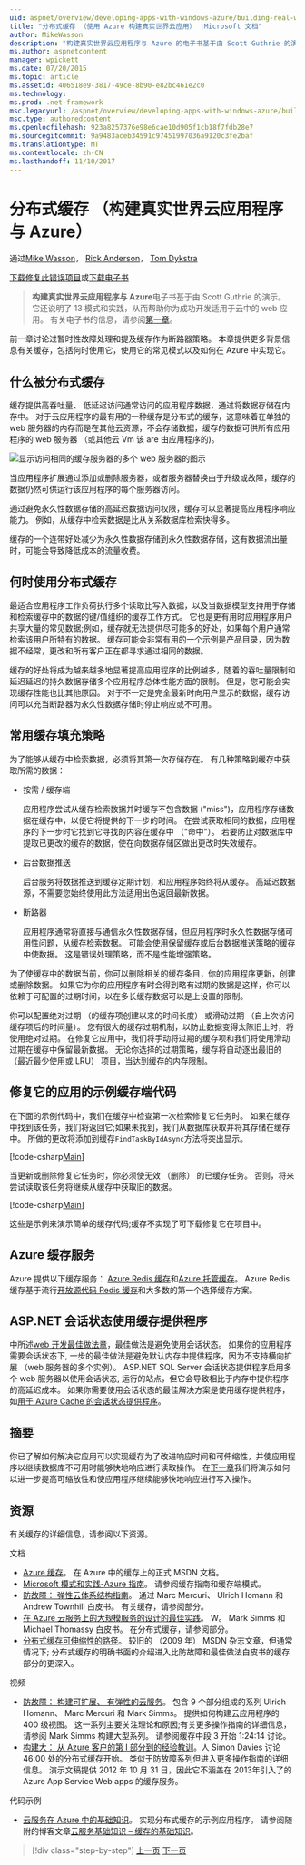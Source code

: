 ```yaml
---
uid: aspnet/overview/developing-apps-with-windows-azure/building-real-world-cloud-apps-with-windows-azure/distributed-caching
title: "分布式缓存 （使用 Azure 构建真实世界云应用） |Microsoft 文档"
author: MikeWasson
description: "构建真实世界云应用程序与 Azure 的电子书基于由 Scott Guthrie 的演示。 它还说明了 13 模式和实践，他可以..."
ms.author: aspnetcontent
manager: wpickett
ms.date: 07/20/2015
ms.topic: article
ms.assetid: 406518e9-3817-49ce-8b90-e82bc461e2c0
ms.technology: 
ms.prod: .net-framework
msc.legacyurl: /aspnet/overview/developing-apps-with-windows-azure/building-real-world-cloud-apps-with-windows-azure/distributed-caching
msc.type: authoredcontent
ms.openlocfilehash: 923a8257376e98e6cae10d905f1cb18f7fdb28e7
ms.sourcegitcommit: 9a9483aceb34591c97451997036a9120c3fe2baf
ms.translationtype: MT
ms.contentlocale: zh-CN
ms.lasthandoff: 11/10/2017
---
```

<a name="distributed-caching-building-real-world-cloud-apps-with-azure"></a>分布式缓存 （构建真实世界云应用程序与 Azure）
====================
通过[Mike Wasson](https://github.com/MikeWasson)， [Rick Anderson](https://github.com/Rick-Anderson)， [Tom Dykstra](https://github.com/tdykstra)

[下载修复此错误项目](http://code.msdn.microsoft.com/Fix-It-app-for-Building-cdd80df4)或[下载电子书](http://blogs.msdn.com/b/microsoft_press/archive/2014/07/23/free-ebook-building-cloud-apps-with-microsoft-azure.aspx)

> **构建真实世界云应用程序与 Azure**电子书基于由 Scott Guthrie 的演示。 它还说明了 13 模式和实践，从而帮助你为成功开发适用于云中的 web 应用。 有关电子书的信息，请参阅[第一章](introduction.md)。


前一章讨论过暂时性故障处理和提及缓存作为断路器策略。 本章提供更多背景信息有关缓存，包括何时使用它，使用它的常见模式以及如何在 Azure 中实现它。

## <a name="what-is-distributed-caching"></a>什么被分布式缓存

缓存提供高吞吐量、 低延迟访问通常访问的应用程序数据，通过将数据存储在内存中。 对于云应用程序的最有用的一种缓存是分布式的缓存，这意味着在单独的 web 服务器的内存而是在其他云资源，不会存储数据，缓存的数据可供所有应用程序的 web 服务器 （或其他云 Vm 该 are 由应用程序的)。

![显示访问相同的缓存服务器的多个 web 服务器的图示](distributed-caching/_static/image1.png)

当应用程序扩展通过添加或删除服务器，或者服务器替换由于升级或故障，缓存的数据仍然可供运行该应用程序的每个服务器访问。

通过避免永久性数据存储的高延迟数据访问权限，缓存可以显著提高应用程序响应能力。 例如，从缓存中检索数据是比从关系数据库检索快得多。

缓存的一个连带好处减少为永久性数据存储到永久性数据存储，这有数据流出量时，可能会导致降低成本的流量收费。

## <a name="when-to-use-distributed-caching"></a>何时使用分布式缓存

最适合应用程序工作负荷执行多个读取比写入数据，以及当数据模型支持用于存储和检索缓存中的数据的键/值组织的缓存工作方式。 它也是更有用时应用程序用户共享大量的常见数据;例如，缓存就无法提供尽可能多的好处，如果每个用户通常检索该用户所特有的数据。 缓存可能会非常有用的一个示例是产品目录，因为数据不经常，更改和所有客户正在都寻求通过相同的数据。

缓存的好处将成为越来越多地显著提高应用程序的比例越多，随着的吞吐量限制和延迟延迟的持久数据存储多个应用程序总体性能方面的限制。 但是，您可能会实现缓存性能也比其他原因。 对于不一定是完全最新时向用户显示的数据，缓存访问可以充当断路器为永久性数据存储时停止响应或不可用。

## <a name="popular-cache-population-strategies"></a>常用缓存填充策略

为了能够从缓存中检索数据，必须将其第一次存储存在。 有几种策略到缓存中获取所需的数据：

- 按需 / 缓存端

    应用程序尝试从缓存检索数据并时缓存不包含数据 ("miss")，应用程序存储数据在缓存中，以便它将提供的下一步的时间。 在尝试获取相同的数据，应用程序的下一步时它找到它寻找的内容在缓存中 （"命中"）。 若要防止对数据库中提取已更改的缓存的数据，使在向数据存储区做出更改时失效缓存。
- 后台数据推送

    后台服务将数据推送到缓存定期计划，和应用程序始终将从缓存。 高延迟数据源，不需要您始终使用此方法适用出色返回最新数据。
- 断路器

    应用程序通常将直接与通信永久性数据存储，但应用程序时永久性数据存储可用性问题，从缓存检索数据。 可能会使用保留缓存或后台数据推送策略的缓存中使数据。 这是错误处理策略，而不是性能增强策略。

为了使缓存中的数据当前，你可以删除相关的缓存条目，你的应用程序更新，创建或删除数据。 如果它为你的应用程序有时会得到略有过期的数据是这样，你可以依赖于可配置的过期时间，以在多长缓存数据可以是上设置的限制。

你可以配置绝对过期 （的缓存项创建以来的时间长度） 或滑动过期 （自上次访问缓存项后的时间量）。 您有很大的缓存过期机制，以防止数据变得太陈旧上时，将使用绝对过期。 在修复它应用中，我们将手动将过期的缓存项和我们将使用滑动过期在缓存中保留最新数据。 无论你选择的过期策略，缓存将自动逐出最旧的 （最近最少使用或 LRU） 项目，当达到缓存的内存限制。

## <a name="sample-cache-aside-code-for-fix-it-app"></a>修复它的应用的示例缓存端代码

在下面的示例代码中，我们在缓存中检查第一次检索修复它任务时。 如果在缓存中找到该任务，我们将返回它;如果未找到，我们从数据库获取并将其存储在缓存中。 所做的更改将添加到缓存`FindTaskByIdAsync`方法将突出显示。

[!code-csharp[Main](distributed-caching/samples/sample1.cs?highlight=5,9-11,13-15,19)]

当更新或删除修复它任务时，你必须使无效 （删除） 的已缓存任务。 否则，将来尝试读取该任务将继续从缓存中获取旧的数据。

[!code-csharp[Main](distributed-caching/samples/sample2.cs?highlight=7)]

这些是示例来演示简单的缓存代码;缓存不实现了可下载修复它在项目中。

## <a name="azure-caching-services"></a>Azure 缓存服务

Azure 提供以下缓存服务： [Azure Redis 缓存](https://msdn.microsoft.com/en-us/library/dn690523.aspx)和[Azure 托管缓存](https://msdn.microsoft.com/en-us/library/dn386094.aspx)。 Azure Redis 缓存基于流行[开放源代码 Redis 缓存](http://redis.io/)和大多数的第一个选择缓存方案。

<a id="sessionstate"></a>
## <a name="aspnet-session-state-using-a-cache-provider"></a>ASP.NET 会话状态使用缓存提供程序

中所述[web 开发最佳做法章](web-development-best-practices.md)，最佳做法是避免使用会话状态。 如果你的应用程序需要会话状态下, 一步的最佳做法是避免默认内存中提供程序，因为不支持横向扩展 （web 服务器的多个实例）。 ASP.NET SQL Server 会话状态提供程序启用多个 web 服务器以使用会话状态, 运行的站点，但它会导致相比于内存中提供程序的高延迟成本。 如果你需要使用会话状态的最佳解决方案是使用缓存提供程序，如[用于 Azure Cache 的会话状态提供程序](https://msdn.microsoft.com/en-us/library/windowsazure/gg185668.aspx)。

## <a name="summary"></a>摘要

你已了解如何解决它应用可以实现缓存为了改进响应时间和可伸缩性，并使应用程序以继续数据库不可用时能够快地响应进行读取操作。 在[下一章](queue-centric-work-pattern.md)我们将演示如何以进一步提高可缩放性和使应用程序继续能够快地响应进行写入操作。

## <a name="resources"></a>资源

有关缓存的详细信息，请参阅以下资源。

文档

- [Azure 缓存](https://msdn.microsoft.com/en-us/library/gg278356.aspx)。 在 Azure 中的缓存上的正式 MSDN 文档。
- [Microsoft 模式和实践-Azure 指南](https://msdn.microsoft.com/en-us/library/dn568099.aspx)。 请参阅缓存指南和缓存端模式。
- [防故障： 弹性云体系结构指南](https://msdn.microsoft.com/en-us/library/windowsazure/jj853352.aspx)。 通过 Marc Mercuri、 Ulrich Homann 和 Andrew Townhill 白皮书。 有关缓存，请参阅部分。
- [在 Azure 云服务上的大规模服务的设计的最佳实践](https://msdn.microsoft.com/en-us/library/windowsazure/jj717232.aspx)。 W。 Mark Simms 和 Michael Thomassy 白皮书。 在分布式缓存，请参阅部分。
- [分布式缓存可伸缩性的路径](https://msdn.microsoft.com/en-us/magazine/dd942840.aspx)。 较旧的 （2009 年） MSDN 杂志文章，但通常情况下; 分布式缓存的明确书面的介绍进入比防故障和最佳做法白皮书的缓存部分的更深入。

视频

- [防故障： 构建可扩展、 有弹性的云服务](https://channel9.msdn.com/Series/FailSafe)。 包含 9 个部分组成的系列 Ulrich Homann、 Marc Mercuri 和 Mark Simms。 提供如何构建云应用程序的 400 级视图。 这一系列主要关注理论和原因;有关更多操作指南的详细信息，请参阅 Mark Simms 构建大型系列。 请参阅缓存中段 3 开始 1:24:14 讨论。
- [构建大： 从 Azure 客户的第 I 部分到的经验教训](https://channel9.msdn.com/Events/Build/2012/3-029)。人 Simon Davies 讨论 46:00 处的分布式缓存开始。 类似于防故障系列但进入更多操作指南的详细信息。 演示文稿提供 2012 年 10 月 31 日，因此它不涵盖在 2013年引入了的 Azure App Service Web apps 的缓存服务。

代码示例

- [云服务在 Azure 中的基础知识](https://code.msdn.microsoft.com/Cloud-Service-Fundamentals-4ca72649)。 实现分布式缓存的示例应用程序。 请参阅随附的博客文章[云服务基础知识 – 缓存的基础知识](https://blogs.msdn.com/b/windowsazure/archive/2013/10/03/cloud-service-fundamentals-caching-basics.aspx)。

>[!div class="step-by-step"]
[上一页](transient-fault-handling.md)
[下一页](queue-centric-work-pattern.md)
